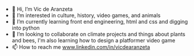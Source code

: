 - 👋 Hi, I’m Vic de Aranzeta
- 👀 I’m interested in culture, history, video games, and animals
- 🌱 I’m currently learning front end engineering, html and css and digging into python 
- 💞️ I’m looking to collaborate on climate projects and things about plants and bees, I'm also learning how to design a platformer video game
- 📫 How to reach me www.linkedin.com/in/vicdearanzeta

<!---
vdaranze/vdaranze is a ✨ special ✨ repository because its `README.md` (this file) appears on your GitHub profile.
You can click the Preview link to take a look at your changes.
--->
